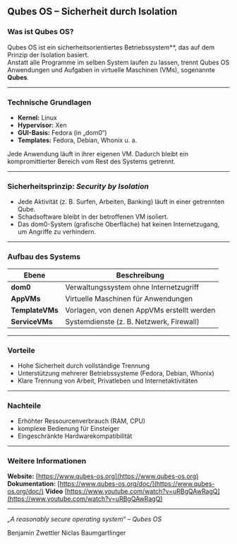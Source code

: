 ## Qubes OS – Sicherheit durch Isolation

### Was ist Qubes OS?
Qubes OS ist ein sicherheitsorientiertes Betriebssystem**, das auf dem Prinzip der Isolation basiert.  
Anstatt alle Programme im selben System laufen zu lassen, trennt Qubes OS Anwendungen und Aufgaben in virtuelle Maschinen (VMs), sogenannte **Qubes**.

---

### Technische Grundlagen
- **Kernel:** Linux  
- **Hypervisor:** Xen  
- **GUI-Basis:** Fedora (in „dom0“)  
- **Templates:** Fedora, Debian, Whonix u. a.  

Jede Anwendung läuft in ihrer eigenen VM. Dadurch bleibt ein kompromittierter Bereich vom Rest des Systems getrennt.

---

### Sicherheitsprinzip: *Security by Isolation*
- Jede Aktivität (z. B. Surfen, Arbeiten, Banking) läuft in einer getrennten Qube.  
- Schadsoftware bleibt in der betroffenen VM isoliert.  
- Das dom0-System (grafische Oberfläche) hat keinen Internetzugang, um Angriffe zu verhindern.  

---

### Aufbau des Systems
| Ebene | Beschreibung |
|-------|---------------|
| **dom0** | Verwaltungssystem ohne Internetzugriff |
| **AppVMs** | Virtuelle Maschinen für Anwendungen |
| **TemplateVMs** | Vorlagen, von denen AppVMs erstellt werden |
| **ServiceVMs** | Systemdienste (z. B. Netzwerk, Firewall) |

---

### Vorteile
- Hohe Sicherheit durch vollständige Trennung  
- Unterstützung mehrerer Betriebssysteme (Fedora, Debian, Whonix)  
- Klare Trennung von Arbeit, Privatleben und Internetaktivitäten  

---

### Nachteile
- Erhöhter Ressourcenverbrauch (RAM, CPU)  
- komplexe Bedienung für Einsteiger  
- Eingeschränkte Hardwarekompatibilität  

---

### Weitere Informationen
**Website:** [https://www.qubes-os.org](https://www.qubes-os.org)  
**Dokumentation:** [https://www.qubes-os.org/doc/](https://www.qubes-os.org/doc/)
**Video** [https://www.youtube.com/watch?v=uRBgQAwRagQ](https://www.youtube.com/watch?v=uRBgQAwRagQ)  

---
*„A reasonably secure operating system“ – Qubes OS*

Benjamin Zwettler
Niclas Baumgartlinger